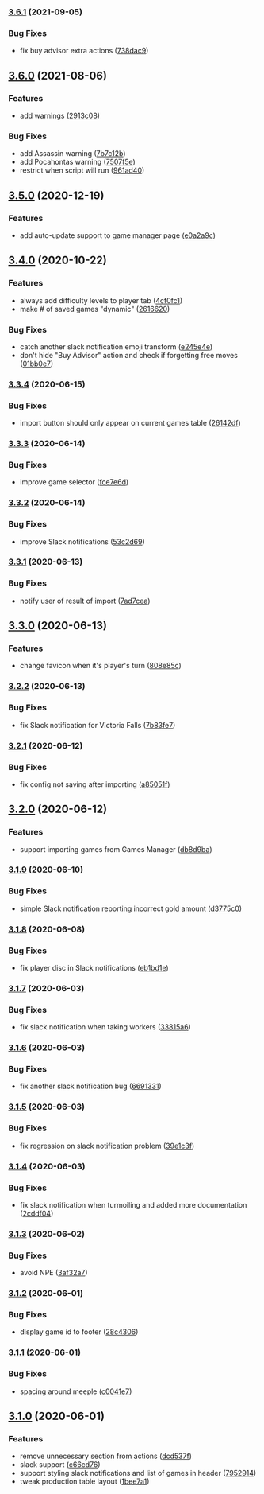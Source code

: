 ### [3.6.1](https://github.com/markwoon/RefinedNations/compare/v3.6.0...v3.6.1) (2021-09-05)


### Bug Fixes

* fix buy advisor extra actions ([738dac9](https://github.com/markwoon/RefinedNations/commit/738dac98a4828c19a4d4d720679945ad8606c197))

## [3.6.0](https://github.com/markwoon/RefinedNations/compare/v3.5.0...v3.6.0) (2021-08-06)


### Features

* add warnings ([2913c08](https://github.com/markwoon/RefinedNations/commit/2913c08915f59491e58a6ec3b8ea441414b46185))


### Bug Fixes

* add Assassin warning ([7b7c12b](https://github.com/markwoon/RefinedNations/commit/7b7c12b1049c7245d38d06241b989d0985e8059f))
* add Pocahontas warning ([7507f5e](https://github.com/markwoon/RefinedNations/commit/7507f5e2707832f1726aee6495b374eb45c598de))
* restrict when script will run ([961ad40](https://github.com/markwoon/RefinedNations/commit/961ad400143bf5cdcf9b8f15c09d1a73f1593dd1))

## [3.5.0](https://github.com/markwoon/RefinedNations/compare/v3.4.0...v3.5.0) (2020-12-19)


### Features

* add auto-update support to game manager page ([e0a2a9c](https://github.com/markwoon/RefinedNations/commit/e0a2a9cd77f40e228b6a57b8a18b9b9d5d38c90c))

## [3.4.0](https://github.com/markwoon/RefinedNations/compare/v3.3.4...v3.4.0) (2020-10-22)


### Features

* always add difficulty levels to player tab ([4cf0fc1](https://github.com/markwoon/RefinedNations/commit/4cf0fc1472cd5058efcb6ad80eb4297a78487eab))
* make # of saved games "dynamic" ([2616620](https://github.com/markwoon/RefinedNations/commit/2616620ac0418ec3134f5d5d85f346435b5666c0))


### Bug Fixes

* catch another slack notification emoji transform ([e245e4e](https://github.com/markwoon/RefinedNations/commit/e245e4e1736fd5c525da7e809fad343e121c4e63))
* don't hide "Buy Advisor" action and check if forgetting free moves ([01bb0e7](https://github.com/markwoon/RefinedNations/commit/01bb0e7d33a5de0227b89c7fb2be43b9d8354d08))

### [3.3.4](https://github.com/markwoon/RefinedNations/compare/v3.3.3...v3.3.4) (2020-06-15)


### Bug Fixes

* import button should only appear on current games table ([26142df](https://github.com/markwoon/RefinedNations/commit/26142df099db82043d7ca3d77c29be52b9bbb38e))

### [3.3.3](https://github.com/markwoon/RefinedNations/compare/v3.3.2...v3.3.3) (2020-06-14)


### Bug Fixes

* improve game selector ([fce7e6d](https://github.com/markwoon/RefinedNations/commit/fce7e6dc92f6657679d06d332efcf7c819f79465))

### [3.3.2](https://github.com/markwoon/RefinedNations/compare/v3.3.1...v3.3.2) (2020-06-14)


### Bug Fixes

* improve Slack notifications ([53c2d69](https://github.com/markwoon/RefinedNations/commit/53c2d69aceafd8a9c9ca0f188dd45f25c5690703))

### [3.3.1](https://github.com/markwoon/RefinedNations/compare/v3.3.0...v3.3.1) (2020-06-13)


### Bug Fixes

* notify user of result of import ([7ad7cea](https://github.com/markwoon/RefinedNations/commit/7ad7cead471ac4e068a10feac861f8fb748359b6))

## [3.3.0](https://github.com/markwoon/RefinedNations/compare/v3.2.2...v3.3.0) (2020-06-13)


### Features

* change favicon when it's player's turn ([808e85c](https://github.com/markwoon/RefinedNations/commit/808e85c18061bc16b94ff160d33f828ce0d4dd9c))

### [3.2.2](https://github.com/markwoon/RefinedNations/compare/v3.2.1...v3.2.2) (2020-06-13)


### Bug Fixes

* fix Slack notification for Victoria Falls ([7b83fe7](https://github.com/markwoon/RefinedNations/commit/7b83fe7032365befd6c6b7042df86de4f26813f1))

### [3.2.1](https://github.com/markwoon/RefinedNations/compare/v3.2.0...v3.2.1) (2020-06-12)


### Bug Fixes

* fix config not saving after importing ([a85051f](https://github.com/markwoon/RefinedNations/commit/a85051fe10249913a9503e40f8257e2342e95bff))

## [3.2.0](https://github.com/markwoon/RefinedNations/compare/v3.1.9...v3.2.0) (2020-06-12)


### Features

* support importing games from Games Manager ([db8d9ba](https://github.com/markwoon/RefinedNations/commit/db8d9ba4d883519b3f7f5fed05cd2ba2514b0bc7))

### [3.1.9](https://github.com/markwoon/RefinedNations/compare/v3.1.8...v3.1.9) (2020-06-10)


### Bug Fixes

* simple Slack notification reporting incorrect gold amount ([d3775c0](https://github.com/markwoon/RefinedNations/commit/d3775c096550ad597f94bc576d7989b5b96c6baa))

### [3.1.8](https://github.com/markwoon/RefinedNations/compare/v3.1.7...v3.1.8) (2020-06-08)


### Bug Fixes

* fix player disc in Slack notifications ([eb1bd1e](https://github.com/markwoon/RefinedNations/commit/eb1bd1e03ce8c1b59be2983f7dd3892db1c89b7d))

### [3.1.7](https://github.com/markwoon/RefinedNations/compare/v3.1.6...v3.1.7) (2020-06-03)


### Bug Fixes

* fix slack notification when taking workers ([33815a6](https://github.com/markwoon/RefinedNations/commit/33815a68299452066928757234fcdbc1a20ab84e))

### [3.1.6](https://github.com/markwoon/RefinedNations/compare/v3.1.5...v3.1.6) (2020-06-03)


### Bug Fixes

* fix another slack notification bug ([6691331](https://github.com/markwoon/RefinedNations/commit/66913314bb9bfe47b67b9331e90e1149d5393467))

### [3.1.5](https://github.com/markwoon/RefinedNations/compare/v3.1.4...v3.1.5) (2020-06-03)


### Bug Fixes

* fix regression on slack notification problem ([39e1c3f](https://github.com/markwoon/RefinedNations/commit/39e1c3f63b9bcb92d1043318e297bc8e4c99d868))

### [3.1.4](https://github.com/markwoon/RefinedNations/compare/v3.1.3...v3.1.4) (2020-06-03)


### Bug Fixes

* fix slack notification when turmoiling and added more documentation ([2cddf04](https://github.com/markwoon/RefinedNations/commit/2cddf04120cf559dcd3ae64adbd57f27d6130d72))

### [3.1.3](https://github.com/markwoon/RefinedNations/compare/v3.1.2...v3.1.3) (2020-06-02)


### Bug Fixes

* avoid NPE ([3af32a7](https://github.com/markwoon/RefinedNations/commit/3af32a7fe171b60f3a859ce4fb48ac4eeaa8c98c))

### [3.1.2](https://github.com/markwoon/RefinedNations/compare/v3.1.1...v3.1.2) (2020-06-01)


### Bug Fixes

* display game id to footer ([28c4306](https://github.com/markwoon/RefinedNations/commit/28c430652a052696f1f0b80e18fd5a5acbba1e4d))

### [3.1.1](https://github.com/markwoon/RefinedNations/compare/v3.1.0...v3.1.1) (2020-06-01)


### Bug Fixes

* spacing around meeple ([c0041e7](https://github.com/markwoon/RefinedNations/commit/c0041e7528479225e99de3f93bca9c95651c092a))

## [3.1.0](https://github.com/markwoon/RefinedNations/compare/v3.0.2...v3.1.0) (2020-06-01)


### Features

* remove unnecessary section from actions ([dcd537f](https://github.com/markwoon/RefinedNations/commit/dcd537f6e60ba6538bf16c041d5d4613be9d9339))
* slack support ([c66cd76](https://github.com/markwoon/RefinedNations/commit/c66cd767757f2e5a1a41f84fe9c7e77d5ed21a41))
* support styling slack notifications and list of games in header ([7952914](https://github.com/markwoon/RefinedNations/commit/79529140683396133fd3b26a58474b9dccd2919f))
* tweak production table layout ([1bee7a1](https://github.com/markwoon/RefinedNations/commit/1bee7a1a9c6f7b88bf3c8d378eb03a40a1cfb21c))
